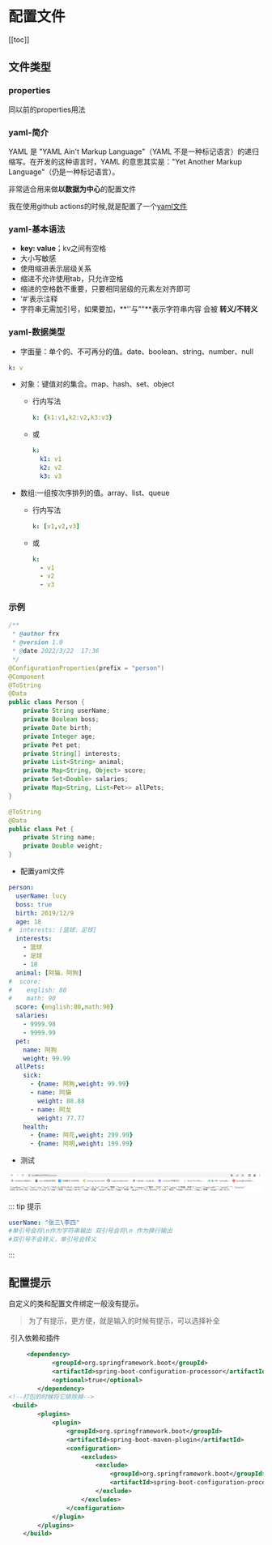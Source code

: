 # 配置文件

[[toc]]

## 文件类型

### properties

同以前的properties用法

### yaml-简介

YAML 是 "YAML Ain't Markup Language"（YAML 不是一种标记语言）的递归缩写。在开发的这种语言时，YAML 的意思其实是："Yet Another Markup Language"（仍是一种标记语言）。 

非常适合用来做**以数据为中心**的配置文件

我在使用github actions的时候,就是配置了一个[yaml文件](https://github.com/xustudyxu/VuepressBlog/blob/master/.github/workflows/deploy.yml)

### yaml-基本语法

- **key: value**；kv之间有空格
- 大小写敏感
- 使用缩进表示层级关系
- 缩进不允许使用tab，只允许空格
- 缩进的空格数不重要，只要相同层级的元素左对齐即可
- '#'表示注释
- 字符串无需加引号，如果要加，**''与""**表示字符串内容 会被 **转义/不转义**

### yaml-数据类型

- 字面量：单个的、不可再分的值。date、boolean、string、number、null

```yaml
k: v
```

+ 对象：键值对的集合。map、hash、set、object 

  + 行内写法

    ```yaml
    k: {k1:v1,k2:v2,k3:v3}
    ```

  + 或

    ```yaml
    k:
      k1: v1
      k2: v2
      k3: v3
    ```

+ 数组:一组按次序排列的值。array、list、queue
  + 行内写法

    ```yaml
    k: [v1,v2,v3]
    ```

  + 或

    ```yaml
    k:
      - v1
      - v2
      - v3
    ```

### 示例

```java
/**
 * @author frx
 * @version 1.0
 * @date 2022/3/22  17:36
 */
@ConfigurationProperties(prefix = "person")
@Component
@ToString
@Data
public class Person {
    private String userName;
    private Boolean boss;
    private Date birth;
    private Integer age;
    private Pet pet;
    private String[] interests;
    private List<String> animal;
    private Map<String, Object> score;
    private Set<Double> salaries;
    private Map<String, List<Pet>> allPets;
}
```

```java
@ToString
@Data
public class Pet {
    private String name;
    private Double weight;
}
```

+ 配置yaml文件

```yaml
person:
  userName: lucy
  boss: true
  birth: 2019/12/9
  age: 18
#  interests: [篮球，足球]
  interests:
    - 篮球
    - 足球
    - 18
  animal: [阿猫，阿狗]
#  score:
#    english: 80
#    math: 90
  score: {english:80,math:90}
  salaries:
    - 9999.98
    - 9999.99
  pet:
    name: 阿狗
    weight: 99.99
  allPets:
    sick:
      - {name: 阿狗,weight: 99.99}
      - name: 阿猫
        weight: 88.88
      - name: 阿龙
        weight: 77.77
    health:
      - {name: 阿花,weight: 299.99}
      - {name: 阿明,weight: 199.99}
```

+ 测试

![1647943986898](./images/04/01.png)

::: tip 提示

```yaml
userName: "张三\李四"
#单引号会将\n作为字符串输出 双引号会将\n 作为换行输出
#双引号不会转义，单引号会转义
```

::: 

## 配置提示

自定义的类和配置文件绑定一般没有提示。

> 为了有提示，更方便，就是输入的时候有提示，可以选择补全

​	引入依赖和插件

```xml
     <dependency>
            <groupId>org.springframework.boot</groupId>
            <artifactId>spring-boot-configuration-processor</artifactId>
            <optional>true</optional>
        </dependency>
<!--打包的时候将它排除掉-->
 <build>
        <plugins>
            <plugin>
                <groupId>org.springframework.boot</groupId>
                <artifactId>spring-boot-maven-plugin</artifactId>
                <configuration>
                    <excludes>
                        <exclude>
                            <groupId>org.springframework.boot</groupId>
                            <artifactId>spring-boot-configuration-processor</artifactId>
                        </exclude>
                    </excludes>
                </configuration>
            </plugin>
        </plugins>
    </build>
```

